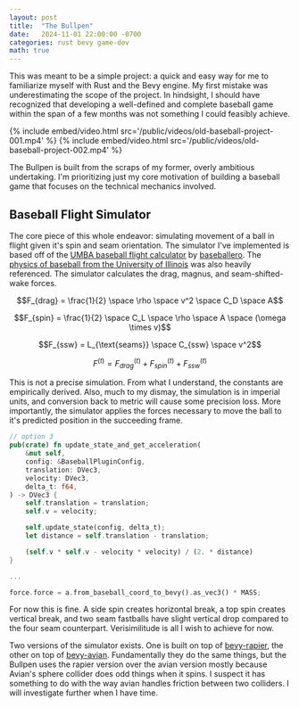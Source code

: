 ```yaml
---
layout: post
title:  "The Bullpen"
date:   2024-11-01 22:00:00 -0700 
categories: rust bevy game-dev
math: true
---
```


This was meant to be a simple project: a quick and easy way for me to familiarize myself with Rust and the Bevy engine. My first mistake was underestimating the scope of the project. In hindsight, I should have recognized that developing a well-defined and complete baseball game within the span of a few months was not something I could feasibly achieve.

{% include embed/video.html src='/public/videos/old-baseball-project-001.mp4' %}
{% include embed/video.html src='/public/videos/old-baseball-project-002.mp4' %}

The Bullpen is built from the scraps of my former, overly ambitious undertaking. I'm prioritizing just my core motivation of building a baseball game that focuses on the technical mechanics involved.

## Baseball Flight Simulator

The core piece of this whole endeavor: simulating movement of a ball in flight given it's spin and seam orientation. The simulator I've implemented is based off of the [UMBA baseball flight calculator](https://github.com/AndRoo88/Baseball-Flight-Calculator) by [baseballero](https://baseballaero.com). The [physics of baseball from the University of Illinois](https://baseball.physics.illinois.edu) was also heavily referenced. The simulator calculates the drag, magnus, and seam-shifted-wake forces.

$$F_{drag} = \frac{1}{2} \space \rho \space v^2 \space C_D \space A$$

$$F_{spin} = \frac{1}{2} \space C_L \space \rho \space A \space (\omega \times v)$$

$$F_{ssw} = L_{\text{seams}} \space C_{ssw} \space v^2$$

$$F^{(t)} = F_{drag}^{(t)} + F_{spin}^{(t)} + F_{ssw}^{(t)}$$

This is not a precise simulation. From what I understand, the constants are empirically derived. Also, much to my dismay, the simulation is in imperial units, and conversion back to metric will cause some precision loss. More importantly, the simulator applies the forces necessary to move the ball to it's predicted position in the succeeding frame.

```rs
// option 3
pub(crate) fn update_state_and_get_acceleration(
    &mut self,
    config: &BaseballPluginConfig,
    translation: DVec3,
    velocity: DVec3,
    delta_t: f64,
) -> DVec3 {
    self.translation = translation;
    self.v = velocity;

    self.update_state(config, delta_t);
    let distance = self.translation - translation;

    (self.v * self.v - velocity * velocity) / (2. * distance)
}

...

force.force = a.from_baseball_coord_to_bevy().as_vec3() * MASS;
```

For now this is fine. A side spin creates horizontal break, a top spin creates vertical break, and two seam fastballs have slight vertical drop compared to the four seam counterpart. Verisimilitude is all I wish to achieve for now.

Two versions of the simulator exists. One is built on top of [bevy-rapier](https://crates.io/crates/bevy-rapier-baseball-flight), the other on top of [bevy-avian](https://crates.io/crates/bevy-avian-baseball-flight). Fundamentally they do the same things, but the Bullpen uses the rapier version over the avian version mostly because Avian's sphere collider does odd things when it spins. I suspect it has something to do with the way avian handles friction between two colliders. I will investigate further when I have time.
